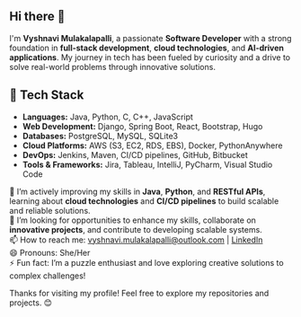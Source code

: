 ## Hi there 👋
I'm **Vyshnavi Mulakalapalli**, a passionate **Software Developer** with a strong foundation in **full-stack development**, **cloud technologies**, and **AI-driven applications**. My journey in tech has been fueled by curiosity and a drive to solve real-world problems through innovative solutions.

## 🔧 Tech Stack
- **Languages:** Java, Python, C, C++, JavaScript  
- **Web Development:** Django, Spring Boot, React, Bootstrap, Hugo  
- **Databases:** PostgreSQL, MySQL, SQLite3  
- **Cloud Platforms:** AWS (S3, EC2, RDS, EBS), Docker, PythonAnywhere  
- **DevOps:** Jenkins, Maven, CI/CD pipelines, GitHub, Bitbucket  
- **Tools & Frameworks:** Jira, Tableau, IntelliJ, PyCharm, Visual Studio Code

🌱 I’m actively improving my skills in **Java**, **Python**, and **RESTful APIs**, learning about **cloud technologies** and **CI/CD pipelines** to build scalable and reliable solutions.  
👯 I’m looking for opportunities to enhance my skills, collaborate on **innovative projects**, and contribute to developing scalable systems.  
📫 How to reach me: [vyshnavi.mulakalapalli@outlook.com](mailto:vyshnavi.mulakalapalli@outlook.com) | [LinkedIn](https://www.linkedin.com/in/vyshnavi-mulakalapalli-178286194/)  
😄 Pronouns: She/Her  
⚡ Fun fact: I’m a puzzle enthusiast and love exploring creative solutions to complex challenges!  

Thanks for visiting my profile! Feel free to explore my repositories and projects. 😊  

